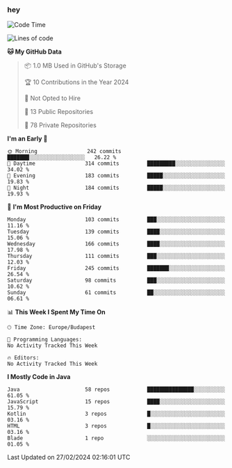 ### hey

<!--START_SECTION:waka-->
![Code Time](http://img.shields.io/badge/Code%20Time-976%20hrs%2014%20mins-blue)

![Lines of code](https://img.shields.io/badge/From%20Hello%20World%20I%27ve%20Written-1.0%20million%20lines%20of%20code-blue)

**🐱 My GitHub Data** 

> 📦 1.0 MB Used in GitHub's Storage 
 > 
> 🏆 10 Contributions in the Year 2024
 > 
> 🚫 Not Opted to Hire
 > 
> 📜 13 Public Repositories 
 > 
> 🔑 78 Private Repositories 
 > 
**I'm an Early 🐤** 

```text
🌞 Morning                242 commits         ███████░░░░░░░░░░░░░░░░░░   26.22 % 
🌆 Daytime                314 commits         █████████░░░░░░░░░░░░░░░░   34.02 % 
🌃 Evening                183 commits         █████░░░░░░░░░░░░░░░░░░░░   19.83 % 
🌙 Night                  184 commits         █████░░░░░░░░░░░░░░░░░░░░   19.93 % 
```
📅 **I'm Most Productive on Friday** 

```text
Monday                   103 commits         ███░░░░░░░░░░░░░░░░░░░░░░   11.16 % 
Tuesday                  139 commits         ████░░░░░░░░░░░░░░░░░░░░░   15.06 % 
Wednesday                166 commits         ████░░░░░░░░░░░░░░░░░░░░░   17.98 % 
Thursday                 111 commits         ███░░░░░░░░░░░░░░░░░░░░░░   12.03 % 
Friday                   245 commits         ███████░░░░░░░░░░░░░░░░░░   26.54 % 
Saturday                 98 commits          ███░░░░░░░░░░░░░░░░░░░░░░   10.62 % 
Sunday                   61 commits          ██░░░░░░░░░░░░░░░░░░░░░░░   06.61 % 
```


📊 **This Week I Spent My Time On** 

```text
🕑︎ Time Zone: Europe/Budapest

💬 Programming Languages: 
No Activity Tracked This Week

🔥 Editors: 
No Activity Tracked This Week
```

**I Mostly Code in Java** 

```text
Java                     58 repos            ███████████████░░░░░░░░░░   61.05 % 
JavaScript               15 repos            ████░░░░░░░░░░░░░░░░░░░░░   15.79 % 
Kotlin                   3 repos             █░░░░░░░░░░░░░░░░░░░░░░░░   03.16 % 
HTML                     3 repos             █░░░░░░░░░░░░░░░░░░░░░░░░   03.16 % 
Blade                    1 repo              ░░░░░░░░░░░░░░░░░░░░░░░░░   01.05 % 
```




 Last Updated on 27/02/2024 02:16:01 UTC
<!--END_SECTION:waka-->
